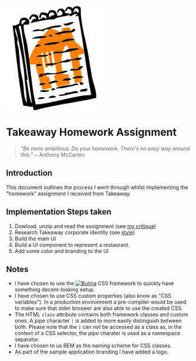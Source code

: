 ![Takeaway Homework Assignment Logo](./docs/logo.png)

# Takeaway Homework Assignment

> _"Be more ambitious. Do your homework. There's no easy way around this."_
> ~ Anthony McCarten

## Introduction

This document outlines the process I went through whilst implementing the
"homework" assignment I received from Takeaway.

## Implementation Steps taken

1. Dowload, unzip and read the assignment (see [my critique](./docs/critique.md))
2. Research Takeaway corporate identity (see [style](./docs/style.md))
3. Build the main UI
4. Build a UI component to represent a restaurant.
5. Add some color and branding to the UI

## Notes

- I have chosen to use the [<img src="https://bulma.io/images/bulma-logo.png" alt="Bulma" width="80" height="20" />](https://bulma.io)
  CSS framework to quickly have something decent-looking setup.
- I have chosen to use CSS custom properties (also know as "CSS variables").
  In a production environment a pre-compiler would be used to make sure that
  older broswer are also able to use the created CSS.
- The HTML `class` attribute contains both framework classes and custom ones.
  A pipe character `|` is added to more easily distinguish between both. Please
  note that the `|` can _not_ be accessed as a class as, in the context of a CSS
  selector, the pipe charater is used as a namespace separator.
- I have chosen to us BEM as the naming scheme for CSS classes.
- As part of the sample application branding I have added a logo.

